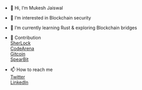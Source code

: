 - 👋 Hi, I’m Mukesh Jaiswal

- 👀 I’m interested in Blockchain security

- 🌱 I’m currently learning Rust & exploring Blockchain bridges

- 👷 Contribution <br>
   <a href = "https://sherlock.xyz/"> SherLock</a>
   <br>
   <a href = "https://code4rena.com/leaderboard" >CodeArena</a>
   <br>
   <a href = "https://gitcoin.co/mukeshjaiswal01/portfolio">Gitcoin </a>
   <br>
   <a href = "#"> SpearBit </a>
     

-  📫 How to reach me    <br>
  <a href = "https://twitter.com/MukeshJ_eth">Twitter</a> <br>
  <a href = "https://www.linkedin.com/in/mukesh-jaiswal-blockchaindeveloper/">LinkedIn</a> 

<!---
MukeshJaiswal01/MukeshJaiswal01 is a ✨ special ✨ repository because its `README.md` (this file) appears on your GitHub profile.
You can click the Preview link to take a look at your changes.
--->
